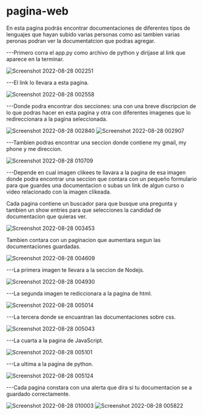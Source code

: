 # pagina-web
En esta pagina podrás encontrar documentaciones de diferentes tipos de lenguajes que hayan subido varias personas como asi tambien varias peronas podran ver la documentatcion que podras  agregar.

---Primero corra el app.py como archivo de python y dirijase al link que aparece en la terminar.

![Screenshot 2022-08-28 002251](https://user-images.githubusercontent.com/107286072/187061754-96da3c72-0350-4337-beaa-01b569aa6ffb.jpg)

---El link lo llevara a esta pagina.

![Screenshot 2022-08-28 002558](https://user-images.githubusercontent.com/107286072/187061772-f29f19c1-746f-47e8-b686-a6c6a27d288b.jpg)

---Donde podra encontrar dos secciones: una con una breve discripcion de lo que podras hacer en esta pagina y otra con diferentes imagenes que lo redireccionara a la pagina seleccionada.

![Screenshot 2022-08-28 002840](https://user-images.githubusercontent.com/107286072/187057513-de177963-4401-4a29-b78e-08a4adad3933.jpg)
![Screenshot 2022-08-28 002907](https://user-images.githubusercontent.com/107286072/187058430-499193df-d7da-4a45-b5b6-d9ef54a6cad0.jpg)

---Tambien podras encontrar una seccion donde contiene my gmail, my phone y me direccion.

![Screenshot 2022-08-28 010709](https://user-images.githubusercontent.com/107286072/187058485-50fcc6cb-14c4-4610-89a2-7db54787b71d.jpg)

---Depende en cual imagen clikees te llavara a la pagina de esa imagen donde podra encontrar una seccion que contara con un pequeño formulario para que guardes una documentacion o subas un link de algun curso o video relacionado con la imagen clikeada. 

Cada pagina contiene un buscador para que busque una pregunta y tambien un show entries para que selecciones la candidad de documentacion que quieras ver.

![Screenshot 2022-08-28 003453](https://user-images.githubusercontent.com/107286072/187057634-8c8ddce5-271a-40d7-b382-15199c0d4d76.jpg)

Tambien contara con un paginacion que aumentara segun las documentaciones guardadas.

![Screenshot 2022-08-28 004609](https://user-images.githubusercontent.com/107286072/187057991-20faf3d4-d00d-4620-b850-3009d5912a1d.jpg)

---La primera imagen te llevara a la seccion de Nodejs. 

![Screenshot 2022-08-28 004930](https://user-images.githubusercontent.com/107286072/187058074-eec45dfb-f443-4e8b-9bd7-580cee6f414d.jpg)

---La segunda imagen te rediccionara a la pagina de html.

![Screenshot 2022-08-28 005014](https://user-images.githubusercontent.com/107286072/187058116-bc4ffa9c-6bb8-493e-b7a8-4824181cb036.jpg)

---La tercera donde se encuantran las documentaciones sobre css.

![Screenshot 2022-08-28 005043](https://user-images.githubusercontent.com/107286072/187058134-d0215367-5946-4adb-9037-f1b501c1dbe2.jpg)

---La cuarta a la pagina de JavaScript.

![Screenshot 2022-08-28 005101](https://user-images.githubusercontent.com/107286072/187058143-21e8ac48-d0a8-4179-b43a-79fee395e346.jpg)

---La ultima a la pagina de python.

![Screenshot 2022-08-28 005124](https://user-images.githubusercontent.com/107286072/187058165-c38b8114-bad4-4a49-9413-c7a5c2c3f402.jpg)

---Cada pagina constara con una alerta que dira si tu documentacion se a guardado correctamente.

![Screenshot 2022-08-28 010003](https://user-images.githubusercontent.com/107286072/187058321-964330dc-6304-48f7-a0f4-7f386a51b052.jpg)
![Screenshot 2022-08-28 005822](https://user-images.githubusercontent.com/107286072/187058329-c0b5b521-1808-4fa7-b199-6c67e8feec23.jpg)
